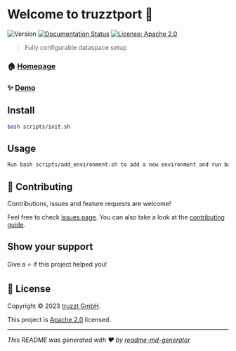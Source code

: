 # Welcome to truzztport 👋
![Version](https://img.shields.io/badge/version-0.0.1-blue.svg?cacheSeconds=2592000)
[![Documentation Status](https://readthedocs.org/projects/truzztport/badge/?version=latest)](https://truzztport.readthedocs.io/en/latest/?badge=latest)
[![License: Apache 2.0](https://img.shields.io/badge/License-Apache2.0-yellow.svg)](/LICENSE)

> Fully configurable dataspace setup

### 🏠 [Homepage](truzztport.com)

### ✨ [Demo](demo.truzztport.com)

## Install

```sh
bash scripts/init.sh
```

## Usage

```sh
Run bash scripts/add_environment.sh to add a new environment and run bash scripts/start.sh to start an environment
```

## 🤝 Contributing

Contributions, issues and feature requests are welcome!

Feel free to check [issues page](https://github.com/truzzt/truzztport/issues). You can also take a look at the [contributing guide](/CONTRIBUTING.md).

## Show your support

Give a ⭐️ if this project helped you!


## 📝 License

Copyright © 2023 [truzzt GmbH](https://truzzt.com).

This project is [Apache 2.0](/LICENSE) licensed.

***
_This README was generated with ❤️ by [readme-md-generator](https://github.com/kefranabg/readme-md-generator)_